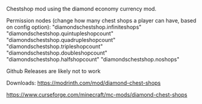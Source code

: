 Chestshop mod using the diamond economy currency mod.

Permission nodes (change how many chest shops a player can have, based on config option):
"diamondschestshop.infiniteshops"
"diamondschestshop.quintupleshopcount"
"diamondschestshop.quadrupleshopcount"
"diamondschestshop.tripleshopcount"
"diamondschestshop.doubleshopcount"
"diamondschestshop.halfshopcount"
"diamondschestshop.noshops"


Github Releases are likely not to work

Downloads:
https://modrinth.com/mod/diamond-chest-shops

https://www.curseforge.com/minecraft/mc-mods/diamond-chest-shops